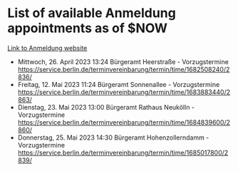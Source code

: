 # List of available Anmeldung appointments as of $NOW
[Link to Anmeldung website](https://service.berlin.de/terminvereinbarung/termin/tag.php?termin=1&anliegen[]=120686&dienstleisterlist=122210,122217,327316,122219,327312,122227,327314,122231,327346,122243,327348,122254,122252,329742,122260,329745,122262,329748,122271,327278,122273,327274,122277,327276,330436,122280,327294,122282,327290,122284,327292,122291,327270,122285,327266,122286,327264,122296,327268,150230,329760,122297,327286,122294,327284,122312,329763,122314,329775,122304,327330,122311,327334,122309,327332,317869,122281,327352,122279,329772,122283,122276,327324,122274,327326,122267,329766,122246,327318,122251,327320,122257,327322,122208,327298,122226,327300&herkunft=http%3A%2F%2Fservice.berlin.de%2Fdienstleistung%2F120686%2F)
- Mittwoch, 26. April 2023 13:24 Bürgeramt Heerstraße - Vorzugstermine https://service.berlin.de/terminvereinbarung/termin/time/1682508240/2836/
- Freitag, 12. Mai 2023 11:24 Bürgeramt Sonnenallee - Vorzugstermine https://service.berlin.de/terminvereinbarung/termin/time/1683883440/2863/
- Dienstag, 23. Mai 2023 13:00 Bürgeramt Rathaus Neukölln - Vorzugstermine https://service.berlin.de/terminvereinbarung/termin/time/1684839600/2860/
- Donnerstag, 25. Mai 2023 14:30 Bürgeramt Hohenzollerndamm - Vorzugstermine https://service.berlin.de/terminvereinbarung/termin/time/1685017800/2839/
